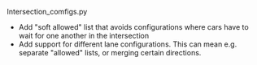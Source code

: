 Intersection_comfigs.py
  - Add "soft allowed" list that avoids configurations where cars have to wait for one another in the intersection
  - Add support for different lane configurations. This can mean e.g. separate "allowed" lists, or merging certain directions.
  
